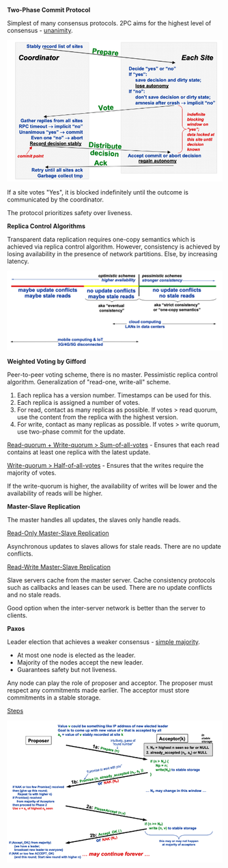 **Two-Phase Commit Protocol**

Simplest of many consensus protocols. 2PC aims for the highest level of consensus - <u>unanimity</u>.

![](images/Pasted%20image%2020230430104612.png)

If a site votes "Yes", it is blocked indefinitely until the outcome is communicated by the coordinator.

The protocol prioritizes safety over liveness.

**Replica Control Algorithms**

Transparent data replication requires one-copy semantics which is achieved via replica control algorithm. However, consistency is achieved by losing availability in the presence of network partitions. Else, by increasing latency.

![](images/Pasted%20image%2020230430105905.png)

**Weighted Voting by Gifford**

Peer-to-peer voting scheme, there is no master. Pessimistic replica control algorithm. Generalization of "read-one, write-all" scheme.

1. Each replica has a version number. Timestamps can be used for this.
2. Each replica is assigned a number of votes.
3. For read, contact as many replicas as possible. If votes > read quorum, use the content from the replica with the highest version.
4. For write, contact as many replicas as possible. If votes > write quorum, use two-phase commit for the update.

<u>Read-quorum + Write-quorum > Sum-of-all-votes</u> - Ensures that each read contains at least one replica with the latest update.

<u>Write-quorum > Half-of-all-votes</u> - Ensures that the writes require the majority of votes.

If the write-quorum is higher, the availability of writes will be lower and the availability of reads will be higher.

**Master-Slave Replication**

The master handles all updates, the slaves only handle reads.

<u>Read-Only Master-Slave Replication</u>

Asynchronous updates to slaves allows for stale reads. There are no update conflicts.

<u>Read-Write Master-Slave Replication</u>

Slave servers cache from the master server. Cache consistency protocols such as callbacks and leases can be used. There are no update conflicts and no stale reads.

Good option when the inter-server network is better than the server to clients.

**Paxos**

Leader election that achieves a weaker consensus - <u>simple majority</u>.

- At most one node is elected as the leader.
- Majority of the nodes accept the new leader.
- Guarantees safety but not liveness.

Any node can play the role of proposer and acceptor. The proposer must respect any commitments made earlier. The acceptor must store commitments in a stable storage.

<u>Steps</u>

![](images/Pasted%20image%2020230430120029.png)
